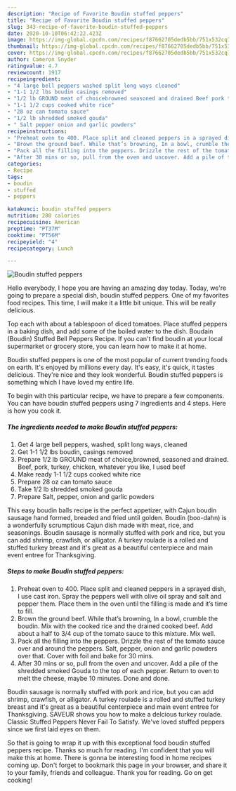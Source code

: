 ```yaml
---
description: "Recipe of Favorite Boudin stuffed peppers"
title: "Recipe of Favorite Boudin stuffed peppers"
slug: 343-recipe-of-favorite-boudin-stuffed-peppers
date: 2020-10-10T06:42:22.423Z
image: https://img-global.cpcdn.com/recipes/f87662705dedb5bb/751x532cq70/boudin-stuffed-peppers-recipe-main-photo.jpg
thumbnail: https://img-global.cpcdn.com/recipes/f87662705dedb5bb/751x532cq70/boudin-stuffed-peppers-recipe-main-photo.jpg
cover: https://img-global.cpcdn.com/recipes/f87662705dedb5bb/751x532cq70/boudin-stuffed-peppers-recipe-main-photo.jpg
author: Cameron Snyder
ratingvalue: 4.7
reviewcount: 1917
recipeingredient:
- "4 large bell peppers washed split long ways cleaned"
- "1-1 1/2 lbs boudin casings removed"
- "1/2 lb GROUND meat of choicebrowned seasoned and drained Beef pork turkey chicken whatever you like I used beef"
- "1-1 1/2 cups cooked white rice"
- "28 oz can tomato sauce"
- "1/2 lb shredded smoked gouda"
- " Salt pepper onion and garlic powders"
recipeinstructions:
- "Preheat oven to 400. Place split and cleaned peppers in a sprayed dish, I use cast iron. Spray the peppers well with olive oil spray and salt and pepper them. Place them in the oven until the filling is made and it’s time to fill."
- "Brown the ground beef. While that’s browning, In a bowl, crumble the boudin. Mix with the cooked rice and the drained cooked beef. Add about a half to 3/4 cup of the tomato sauce to this mixture. Mix well."
- "Pack all the filling into the peppers. Drizzle the rest of the tomato sauce over and around the peppers. Salt, pepper, onion and garlic powders over that. Cover with foil and bake for 30 mins."
- "After 30 mins or so, pull from the oven and uncover. Add a pile of the shredded smoked Gouda to the top of each pepper. Return to oven to melt the cheese, maybe 10 minutes. Done and done."
categories:
- Recipe
tags:
- boudin
- stuffed
- peppers

katakunci: boudin stuffed peppers 
nutrition: 280 calories
recipecuisine: American
preptime: "PT37M"
cooktime: "PT56M"
recipeyield: "4"
recipecategory: Lunch

---
```



![Boudin stuffed peppers](https://img-global.cpcdn.com/recipes/f87662705dedb5bb/751x532cq70/boudin-stuffed-peppers-recipe-main-photo.jpg)

Hello everybody, I hope you are having an amazing day today. Today, we're going to prepare a special dish, boudin stuffed peppers. One of my favorites food recipes. This time, I will make it a little bit unique. This will be really delicious.

Top each with about a tablespoon of diced tomatoes. Place stuffed peppers in a baking dish, and add some of the boiled water to the dish. Boudain (Boudin) Stuffed Bell Peppers Recipe. If you can&#39;t find boudin at your local supermarket or grocery store, you can learn how to make it at home.

Boudin stuffed peppers is one of the most popular of current trending foods on earth. It's enjoyed by millions every day. It's easy, it's quick, it tastes delicious. They're nice and they look wonderful. Boudin stuffed peppers is something which I have loved my entire life.


To begin with this particular recipe, we have to prepare a few components. You can have boudin stuffed peppers using 7 ingredients and 4 steps. Here is how you cook it.

<!--inarticleads1-->

##### The ingredients needed to make Boudin stuffed peppers:

1. Get 4 large bell peppers, washed, split long ways, cleaned
1. Get 1-1 1/2 lbs boudin, casings removed
1. Prepare 1/2 lb GROUND meat of choice,browned, seasoned and drained. Beef, pork, turkey, chicken, whatever you like, I used beef
1. Make ready 1-1 1/2 cups cooked white rice
1. Prepare 28 oz can tomato sauce
1. Take 1/2 lb shredded smoked gouda
1. Prepare  Salt, pepper, onion and garlic powders


This easy boudin balls recipe is the perfect appetizer, with Cajun boudin sausage hand formed, breaded and fried until golden. Boudin (boo-dahn) is a wonderfully scrumptious Cajun dish made with meat, rice, and seasonings. Boudin sausage is normally stuffed with pork and rice, but you can add shrimp, crawfish, or alligator. A turkey roulade is a rolled and stuffed turkey breast and it&#39;s great as a beautiful centerpiece and main event entree for Thanksgiving. 

<!--inarticleads2-->

##### Steps to make Boudin stuffed peppers:

1. Preheat oven to 400. Place split and cleaned peppers in a sprayed dish, I use cast iron. Spray the peppers well with olive oil spray and salt and pepper them. Place them in the oven until the filling is made and it’s time to fill.
1. Brown the ground beef. While that’s browning, In a bowl, crumble the boudin. Mix with the cooked rice and the drained cooked beef. Add about a half to 3/4 cup of the tomato sauce to this mixture. Mix well.
1. Pack all the filling into the peppers. Drizzle the rest of the tomato sauce over and around the peppers. Salt, pepper, onion and garlic powders over that. Cover with foil and bake for 30 mins.
1. After 30 mins or so, pull from the oven and uncover. Add a pile of the shredded smoked Gouda to the top of each pepper. Return to oven to melt the cheese, maybe 10 minutes. Done and done.


Boudin sausage is normally stuffed with pork and rice, but you can add shrimp, crawfish, or alligator. A turkey roulade is a rolled and stuffed turkey breast and it&#39;s great as a beautiful centerpiece and main event entree for Thanksgiving. SAVEUR shows you how to make a delcious turkey roulade. Classic Stuffed Peppers Never Fail To Satisfy. We&#39;ve loved stuffed peppers since we first laid eyes on them. 

So that is going to wrap it up with this exceptional food boudin stuffed peppers recipe. Thanks so much for reading. I'm confident that you will make this at home. There is gonna be interesting food in home recipes coming up. Don't forget to bookmark this page in your browser, and share it to your family, friends and colleague. Thank you for reading. Go on get cooking!
